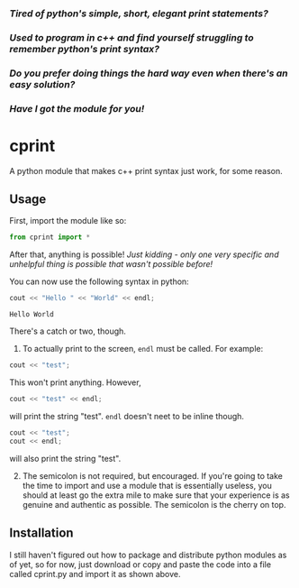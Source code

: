 ### *Tired of python's simple, short, elegant print statements?*

### *Used to program in c++ and find yourself struggling to remember python's print syntax?*

### *Do you prefer doing things the hard way even when there's an easy solution?*

### *Have I got the module for you!*

# cprint

A python module that makes c++ print syntax just work, for some reason.

## Usage

First, import the module like so:

```python
from cprint import *
```

After that, anything is possible!
*Just kidding - only one very specific and unhelpful thing is possible that wasn't possible before!*

You can now use the following syntax in python:

```python
cout << "Hello " << "World" << endl;
```

```
Hello World
```

There's a catch or two, though.

1. To actually print to the screen, `endl` must be called. For example:
```python
cout << "test";
```
This won't print anything.
However,
```python
cout << "test" << endl;
```
will print the string "test".
`endl` doesn't neet to be inline though.
```python
cout << "test";
cout << endl;
```
will also print the string "test".

2. The semicolon is not required, but encouraged. If you're going to take the time to import and use a module that is essentially useless, you should at least go the extra mile to make sure that your experience is as genuine and authentic as possible. The semicolon is the cherry on top.

## Installation

I still haven't figured out how to package and distribute python modules as of yet, so for now, just download or copy and paste the code into a file called cprint.py and import it as shown above.

